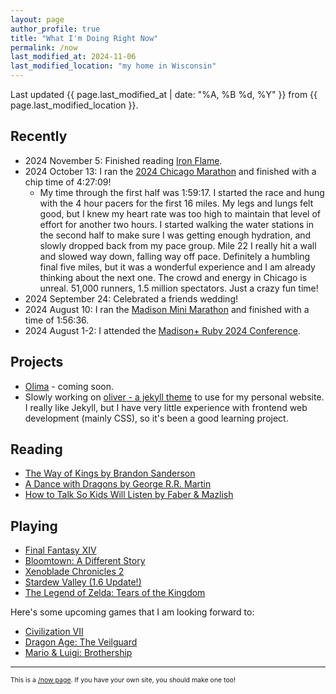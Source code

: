 ```yaml
---
layout: page
author_profile: true
title: "What I'm Doing Right Now"
permalink: /now
last_modified_at: 2024-11-06
last_modified_location: "my home in Wisconsin"
---
```


Last updated {{ page.last_modified_at | date: "%A, %B %d, %Y" }} from {{ page.last_modified_location }}.

## Recently

- 2024 November 5: Finished reading [Iron Flame](https://www.goodreads.com/book/show/90202302-iron-flame).
- 2024 October 13: I ran the [2024 Chicago Marathon](https://www.chicagomarathon.com/) and finished with a chip time of 4:27:09!
  - My time through the first half was 1:59:17. I started the race and hung with the 4 hour pacers for the first 16 miles.
    My legs and lungs felt good, but I knew my heart rate was too high to maintain that level of effort for another two hours.
    I started walking the water stations in the second half to make sure I was getting enough hydration, and slowly dropped back from my pace group.
    Mile 22 I really hit a wall and slowed way down, falling way off pace.
    Definitely a humbling final five miles, but it was a wonderful experience and I am already thinking about the next one.
    The crowd and energy in Chicago is unreal. 51,000 runners, 1.5 million spectators.
    Just a crazy fun time!
- 2024 September 24: Celebrated a friends wedding!
- 2024 August 10: I ran the [Madison Mini Marathon](https://madisonminimarathon.com/) and finished with a time of 1:56:36.
- 2024 August 1-2: I attended the [Madison+ Ruby 2024 Conference](https://www.madisonruby.com/).

## Projects

- [Olima](https://olimahq.com) - coming soon.
- Slowly working on [oliver - a jekyll theme](https://github.com/dcchambers/oliver) to use for my personal website.
  I really like Jekyll, but I have very little experience with frontend web development (mainly CSS), so it's been a good learning project.

## Reading

- [The Way of Kings by Brandon Sanderson](https://www.goodreads.com/book/show/7235533-the-way-of-kings)
- [A Dance with Dragons by George R.R. Martin](https://www.goodreads.com/book/show/13422727-a-dance-with-dragons)
- [How to Talk So Kids Will Listen by Faber & Mazlish](https://www.goodreads.com/book/show/769016.How_to_Talk_So_Kids_Will_Listen_Listen_So_Kids_Will_Talk)

## Playing

- [Final Fantasy XIV](https://www.finalfantasyxiv.com/)
- [Bloomtown: A Different Story](https://store.steampowered.com/app/2445990/Bloomtown_A_Different_Story/)
- [Xenoblade Chronicles 2](ttps://www.nintendo.com/us/store/products/xenoblade-chronicles-2-switch/)
- [Stardew Valley (1.6 Update!)](https://www.stardewvalley.net/)
- [The Legend of Zelda: Tears of the Kingdom](https://zelda.nintendo.com/tears-of-the-kingdom/)

Here's some upcoming games that I am looking forward to:

- [Civilization VII](https://store.steampowered.com/app/1295660/Sid_Meiers_Civilization_VII/)
- [Dragon Age: The Veilguard](https://store.steampowered.com/app/1845910/Dragon_Age_The_Veilguard/)
- [Mario & Luigi: Brothership](https://www.nintendo.com/us/store/products/mario-and-luigi-brothership-switch/)

---

<p style="font-size: 0.75em">
This is a <a href="https://nownownow.com/about">/now page</a>. If you have your own site, you should make one too!
</p>
